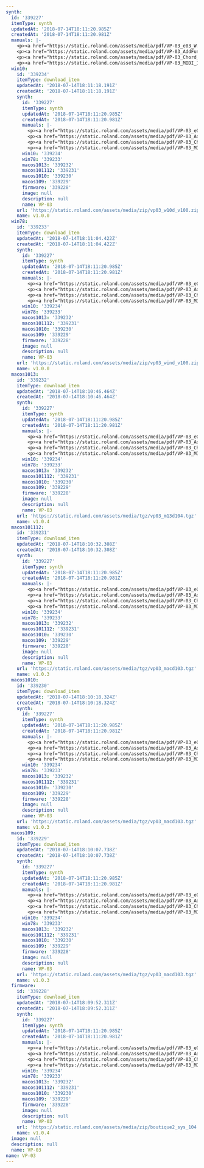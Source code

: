 ```yaml
---
synth:
  id: '339227'
  itemType: synth
  updatedAt: '2018-07-14T18:11:20.985Z'
  createdAt: '2018-07-14T18:11:20.981Z'
  manuals: |-
    <p><a href="https://static.roland.com/assets/media/pdf/VP-03_e03_W.pdf">Owner&rsquo;s manual</a></p>
    <p><a href="https://static.roland.com/assets/media/pdf/VP-03_AddFunc_e01_W.pdf">Supplementary manual for v1.0.4</a></p>
    <p><a href="https://static.roland.com/assets/media/pdf/VP-03_Chord_Memory_List_je01_W.pdf">Chord memory list</a></p>
    <p><a href="https://static.roland.com/assets/media/pdf/VP-03_MIDI_Imple_e01_W.pdf">MIDI implementation chart v1.00</a></p>
  win10:
    id: '339234'
    itemType: download_item
    updatedAt: '2018-07-14T18:11:18.191Z'
    createdAt: '2018-07-14T18:11:18.191Z'
    synth:
      id: '339227'
      itemType: synth
      updatedAt: '2018-07-14T18:11:20.985Z'
      createdAt: '2018-07-14T18:11:20.981Z'
      manuals: |-
        <p><a href="https://static.roland.com/assets/media/pdf/VP-03_e03_W.pdf">Owner&rsquo;s manual</a></p>
        <p><a href="https://static.roland.com/assets/media/pdf/VP-03_AddFunc_e01_W.pdf">Supplementary manual for v1.0.4</a></p>
        <p><a href="https://static.roland.com/assets/media/pdf/VP-03_Chord_Memory_List_je01_W.pdf">Chord memory list</a></p>
        <p><a href="https://static.roland.com/assets/media/pdf/VP-03_MIDI_Imple_e01_W.pdf">MIDI implementation chart v1.00</a></p>
      win10: '339234'
      win78: '339233'
      macos1013: '339232'
      macos101112: '339231'
      macos1010: '339230'
      macos109: '339229'
      firmware: '339228'
      image: null
      description: null
      name: VP-03
    url: 'https://static.roland.com/assets/media/zip/vp03_w10d_v100.zip'
    name: v1.0.0
  win78:
    id: '339233'
    itemType: download_item
    updatedAt: '2018-07-14T18:11:04.422Z'
    createdAt: '2018-07-14T18:11:04.422Z'
    synth:
      id: '339227'
      itemType: synth
      updatedAt: '2018-07-14T18:11:20.985Z'
      createdAt: '2018-07-14T18:11:20.981Z'
      manuals: |-
        <p><a href="https://static.roland.com/assets/media/pdf/VP-03_e03_W.pdf">Owner&rsquo;s manual</a></p>
        <p><a href="https://static.roland.com/assets/media/pdf/VP-03_AddFunc_e01_W.pdf">Supplementary manual for v1.0.4</a></p>
        <p><a href="https://static.roland.com/assets/media/pdf/VP-03_Chord_Memory_List_je01_W.pdf">Chord memory list</a></p>
        <p><a href="https://static.roland.com/assets/media/pdf/VP-03_MIDI_Imple_e01_W.pdf">MIDI implementation chart v1.00</a></p>
      win10: '339234'
      win78: '339233'
      macos1013: '339232'
      macos101112: '339231'
      macos1010: '339230'
      macos109: '339229'
      firmware: '339228'
      image: null
      description: null
      name: VP-03
    url: 'https://static.roland.com/assets/media/zip/vp03_wind_v100.zip'
    name: v1.0.0
  macos1013:
    id: '339232'
    itemType: download_item
    updatedAt: '2018-07-14T18:10:46.464Z'
    createdAt: '2018-07-14T18:10:46.464Z'
    synth:
      id: '339227'
      itemType: synth
      updatedAt: '2018-07-14T18:11:20.985Z'
      createdAt: '2018-07-14T18:11:20.981Z'
      manuals: |-
        <p><a href="https://static.roland.com/assets/media/pdf/VP-03_e03_W.pdf">Owner&rsquo;s manual</a></p>
        <p><a href="https://static.roland.com/assets/media/pdf/VP-03_AddFunc_e01_W.pdf">Supplementary manual for v1.0.4</a></p>
        <p><a href="https://static.roland.com/assets/media/pdf/VP-03_Chord_Memory_List_je01_W.pdf">Chord memory list</a></p>
        <p><a href="https://static.roland.com/assets/media/pdf/VP-03_MIDI_Imple_e01_W.pdf">MIDI implementation chart v1.00</a></p>
      win10: '339234'
      win78: '339233'
      macos1013: '339232'
      macos101112: '339231'
      macos1010: '339230'
      macos109: '339229'
      firmware: '339228'
      image: null
      description: null
      name: VP-03
    url: 'https://static.roland.com/assets/media/tgz/vp03_m13d104.tgz'
    name: v1.0.4
  macos101112:
    id: '339231'
    itemType: download_item
    updatedAt: '2018-07-14T18:10:32.308Z'
    createdAt: '2018-07-14T18:10:32.308Z'
    synth:
      id: '339227'
      itemType: synth
      updatedAt: '2018-07-14T18:11:20.985Z'
      createdAt: '2018-07-14T18:11:20.981Z'
      manuals: |-
        <p><a href="https://static.roland.com/assets/media/pdf/VP-03_e03_W.pdf">Owner&rsquo;s manual</a></p>
        <p><a href="https://static.roland.com/assets/media/pdf/VP-03_AddFunc_e01_W.pdf">Supplementary manual for v1.0.4</a></p>
        <p><a href="https://static.roland.com/assets/media/pdf/VP-03_Chord_Memory_List_je01_W.pdf">Chord memory list</a></p>
        <p><a href="https://static.roland.com/assets/media/pdf/VP-03_MIDI_Imple_e01_W.pdf">MIDI implementation chart v1.00</a></p>
      win10: '339234'
      win78: '339233'
      macos1013: '339232'
      macos101112: '339231'
      macos1010: '339230'
      macos109: '339229'
      firmware: '339228'
      image: null
      description: null
      name: VP-03
    url: 'https://static.roland.com/assets/media/tgz/vp03_macd103.tgz'
    name: v1.0.3
  macos1010:
    id: '339230'
    itemType: download_item
    updatedAt: '2018-07-14T18:10:18.324Z'
    createdAt: '2018-07-14T18:10:18.324Z'
    synth:
      id: '339227'
      itemType: synth
      updatedAt: '2018-07-14T18:11:20.985Z'
      createdAt: '2018-07-14T18:11:20.981Z'
      manuals: |-
        <p><a href="https://static.roland.com/assets/media/pdf/VP-03_e03_W.pdf">Owner&rsquo;s manual</a></p>
        <p><a href="https://static.roland.com/assets/media/pdf/VP-03_AddFunc_e01_W.pdf">Supplementary manual for v1.0.4</a></p>
        <p><a href="https://static.roland.com/assets/media/pdf/VP-03_Chord_Memory_List_je01_W.pdf">Chord memory list</a></p>
        <p><a href="https://static.roland.com/assets/media/pdf/VP-03_MIDI_Imple_e01_W.pdf">MIDI implementation chart v1.00</a></p>
      win10: '339234'
      win78: '339233'
      macos1013: '339232'
      macos101112: '339231'
      macos1010: '339230'
      macos109: '339229'
      firmware: '339228'
      image: null
      description: null
      name: VP-03
    url: 'https://static.roland.com/assets/media/tgz/vp03_macd103.tgz'
    name: v1.0.3
  macos109:
    id: '339229'
    itemType: download_item
    updatedAt: '2018-07-14T18:10:07.738Z'
    createdAt: '2018-07-14T18:10:07.738Z'
    synth:
      id: '339227'
      itemType: synth
      updatedAt: '2018-07-14T18:11:20.985Z'
      createdAt: '2018-07-14T18:11:20.981Z'
      manuals: |-
        <p><a href="https://static.roland.com/assets/media/pdf/VP-03_e03_W.pdf">Owner&rsquo;s manual</a></p>
        <p><a href="https://static.roland.com/assets/media/pdf/VP-03_AddFunc_e01_W.pdf">Supplementary manual for v1.0.4</a></p>
        <p><a href="https://static.roland.com/assets/media/pdf/VP-03_Chord_Memory_List_je01_W.pdf">Chord memory list</a></p>
        <p><a href="https://static.roland.com/assets/media/pdf/VP-03_MIDI_Imple_e01_W.pdf">MIDI implementation chart v1.00</a></p>
      win10: '339234'
      win78: '339233'
      macos1013: '339232'
      macos101112: '339231'
      macos1010: '339230'
      macos109: '339229'
      firmware: '339228'
      image: null
      description: null
      name: VP-03
    url: 'https://static.roland.com/assets/media/tgz/vp03_macd103.tgz'
    name: v1.0.3
  firmware:
    id: '339228'
    itemType: download_item
    updatedAt: '2018-07-14T18:09:52.311Z'
    createdAt: '2018-07-14T18:09:52.311Z'
    synth:
      id: '339227'
      itemType: synth
      updatedAt: '2018-07-14T18:11:20.985Z'
      createdAt: '2018-07-14T18:11:20.981Z'
      manuals: |-
        <p><a href="https://static.roland.com/assets/media/pdf/VP-03_e03_W.pdf">Owner&rsquo;s manual</a></p>
        <p><a href="https://static.roland.com/assets/media/pdf/VP-03_AddFunc_e01_W.pdf">Supplementary manual for v1.0.4</a></p>
        <p><a href="https://static.roland.com/assets/media/pdf/VP-03_Chord_Memory_List_je01_W.pdf">Chord memory list</a></p>
        <p><a href="https://static.roland.com/assets/media/pdf/VP-03_MIDI_Imple_e01_W.pdf">MIDI implementation chart v1.00</a></p>
      win10: '339234'
      win78: '339233'
      macos1013: '339232'
      macos101112: '339231'
      macos1010: '339230'
      macos109: '339229'
      firmware: '339228'
      image: null
      description: null
      name: VP-03
    url: 'https://static.roland.com/assets/media/zip/boutique2_sys_104.zip'
    name: v1.0.4
  image: null
  description: null
  name: VP-03
name: VP-03
---
```


